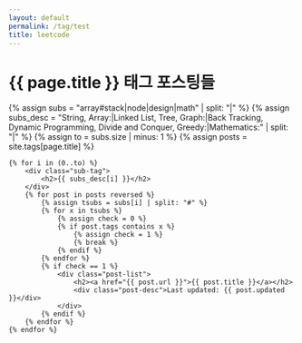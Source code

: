 ```yaml
---
layout: default
permalink: /tag/test
title: leetcode
---
```


<div id="tag-title">
  <h1>{{ page.title }} 태그 포스팅들</h1>
</div>
<div id="tag-content">
    {% assign subs = "array#stack|node|design|math" | split: "|" %}
    {% assign subs_desc = "String, Array:|Linked List, Tree, Graph:|Back Tracking, Dynamic Programming, Divide and Conquer, Greedy:|Mathematics:" | split: "|" %}
    {% assign to = subs.size | minus: 1 %}
    {% assign posts = site.tags[page.title] %}
    
    {% for i in (0..to) %}
        <div class="sub-tag">
            <h2>{{ subs_desc[i] }}</h2>
        </div>
        {% for post in posts reversed %}
            {% assign tsubs = subs[i] | split: "#" %}
            {% for x in tsubs %}
                {% assign check = 0 %}
                {% if post.tags contains x %}
                    {% assign check = 1 %}
                    {% break %}
                {% endif %}
            {% endfor %}
            {% if check == 1 %}
                <div class="post-list">
                    <h2><a href="{{ post.url }}">{{ post.title }}</a></h2>
                    <div class="post-desc">Last updated: {{ post.updated }}</div>
                </div>
            {% endif %}
        {% endfor %}
    {% endfor %}
</div>
